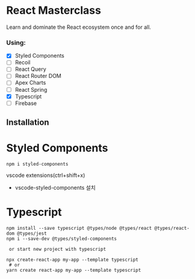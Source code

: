 # React Masterclass

Learn and dominate the React ecosystem once and for all.

### Using:
- [x] Styled Components
- [ ] Recoil
- [ ] React Query
- [ ] React Router DOM
- [ ] Apex Charts
- [ ] React Spring
- [x] Typescript
- [ ] Firebase

## Installation

# Styled Components
```node
npm i styled-components
```
vscode extensions(ctrl+shift+x) 
- vscode-styled-components 설치 

# Typescript
```node
npm install --save typescript @types/node @types/react @types/react-dom @types/jest
npm i --save-dev @types/styled-components
 
 or start new project with typescript

npx create-react-app my-app --template typescript
 # or
yarn create react-app my-app --template typescript
```
